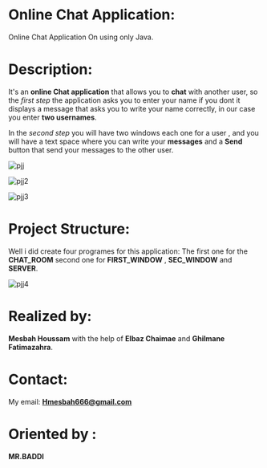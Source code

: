 # Online Chat Application:

Online Chat Application On using only Java.




# Description:

It's an **online Chat application** that allows you to **chat** with another user, so the *first step* the application asks you to enter your name if you dont it displays a message that asks you to write your name correctly, in our case you enter **two usernames**.

In the *second step* you will have two windows each one for a user , and you will have a text space where you can write your **messages** and a **Send** button that send your messages to the other user.

![pjj](https://user-images.githubusercontent.com/61421882/101989255-682a4780-3c9f-11eb-93fa-09dcc1222f35.png)


![pjj2](https://user-images.githubusercontent.com/61421882/101989261-6fe9ec00-3c9f-11eb-89b7-b386302ac60f.png)


![pjj3](https://user-images.githubusercontent.com/61421882/101989264-74aea000-3c9f-11eb-9d7c-cba5d47f43ed.png)





# Project Structure:

Well i did create four programes for this application:
The first one for the **CHAT_ROOM** second one for **FIRST_WINDOW** , **SEC_WINDOW** and **SERVER**.

![pjj4](https://user-images.githubusercontent.com/61421882/101989266-7a0bea80-3c9f-11eb-8a67-7e2561c4148f.png)



# Realized by:

**Mesbah Houssam** with the help of **Elbaz Chaimae** and **Ghilmane Fatimazahra**.




# Contact:

My email: **Hmesbah666@gmail.com**


# Oriented by :

**MR.BADDI**



